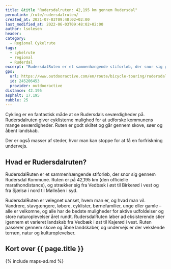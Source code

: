 ```yaml
---
title: &title "Rudersdalruten: 42,195 km gennem Rudersdal"
permalink: /rute/rudersdalruten/
created_at: 2021-07-03T09:48:02+02:00
last_modified_at: 2022-06-03T09:48:02+02:00
author: lsolesen
header:
category:
  - Regional Cykelrute
tags:
  - cykelrute
  - regional
  - Ruderdal
excerpt: "RudersdalRuten er et sammenhængende stiforløb, der snor sig gennem Rudersdal Kommune. Ruten er på 42,195 km (den officielle marathondistance), og strækker sig fra Vedbæk i øst til Birkerød i vest og fra Sjælsø i nord til Mølleåen i syd."
gps:
  url: https://www.outdooractive.com/en/route/bicycle-touring/rudersdalruten/245206453/
  id: 245206453
  provider: outdooractive
distance: 42.195
asphalt: 17.195
rubble: 25
---
```


Cykling er en fantastisk måde at se Rudersdals seværdigheder på. Rudersdalruten giver cyklisterne mulighed for at udforske kommunens mange seværdigheder. Ruten er godt skiltet og går gennem skove, søer og åbent landskab.

Der er også masser af steder, hvor man kan stoppe for at få en forfriskning undervejs.

## Hvad er Rudersdalruten?

RudersdalRuten er et sammenhængende stiforløb, der snor sig gennem Rudersdal Kommune. Ruten er på 42,195 km (den officielle marathondistance), og strækker sig fra Vedbæk i øst til Birkerød i vest og fra Sjælsø i nord til Mølleåen i syd.

RudersdalRuten er velegnet uanset, hvem man er, og hvad man vil. Vandrere, stavgængere, løbere, cyklister, børnefamilier, unge eller gamle – alle er velkomne, og alle har de bedste muligheder for aktive udfoldelser og store naturoplevelser året rundt. RudersdalRuten løber ad eksisterende stier igennem et varieret landskab fra Vedbæk i øst til Kajerød i vest. Ruten passerer gennem skove og åbne landskaber, og undervejs er der vekslende terræn, natur og kulturoplevelser.

## Kort over {{ page.title }}

{% include maps-ad.md %}
